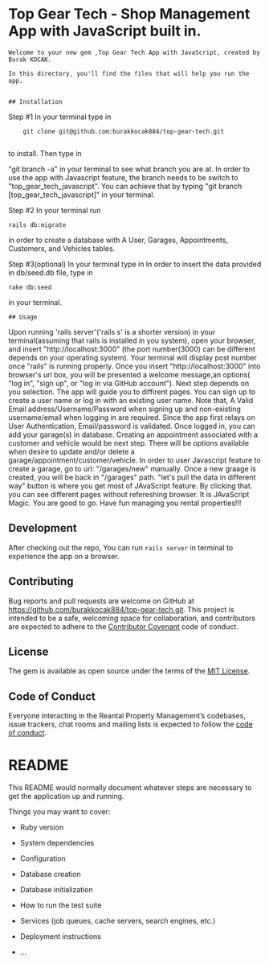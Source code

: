 # Top Gear Tech  - Shop Management App with JavaScript built in.

	Welcome to your new gem ,Top Gear Tech App with JavaScript, created by Burak KOCAK.

	In this directory, you'll find the files that will help you run the app.


	## Installation
Step #1	In your terminal type in

```
	git clone git@github.com:burakkocak884/top-gear-tech.git


```

to install.
 Then type in 

 "git branch -a"
 in your terminal to see what branch you are at. 
  In order to use the app with Javascript feature, the branch needs to be switch to "top_gear_tech_javascript". You can achieve that by typing "git branch [top_gear_tech_javascript]" in your terminal. 


Step #2 In your terminal
run 


```
rails db:migrate
```

in order to create a database with A User, Garages, Appointments, Customers, and Vehicles tables.


Step #3(optional)
 In your terminal type in 
In order to insert the data provided in db/seed.db file, type in

 ```
 rake db:seed
 ```

  in your terminal. 


 





	## Usage

Upon running 'rails server'('rails s' is a shorter version) in your terminal(assuming that rails is installed in you system), open your browser, and insert "http://localhost:3000" (the port number(3000) can be different depends on your operating system). Your terminal will display post number once "rails" is running properly. Once you insert "http://localhost:3000" into browser's url box, you will be presented a welcome message,an options( "log in", "sign up", or "log in via GitHub account"). Next step depends on you selection. The app will guide you to diffirent pages. You can sign up to create a user name or log in with an existing user name. Note that, A Valid Email address/Username/Password when signing up and non-existing username/email when logging in are required. Since the app first relays on User Authentication, Email/password is validated. Once logged in, you can add your garage(s) in database. Creating an appointment associated with a customer and vehicle would be next step.  There will be options available when desire to update and/or delete a garage/appointment/customer/vehicle.
In order to user Javascript feature to create a garage, go to url: "/garages/new" manually. Once a new graage is created, you will be back in "/garages" path. "let's pull the data in different way" button is where you get most of JAvaScript feature. By clicking that. you can see different pages without refereshing  browser. It is JAvaScript Magic. You are good to go. 
Have fun managing you rental properties!!!


## Development



After checking out the repo,  You can run `rails server` in terminal to experience the app on a browser.



## Contributing

Bug reports and pull requests are welcome on GitHub at https://github.com/burakkocak884/top-gear-tech.git. This project is intended to be a safe, welcoming space for collaboration, and contributors are expected to adhere to the [Contributor Covenant](http://contributor-covenant.org) code of conduct.

## License

The gem is available as open source under the terms of the [MIT License](https://opensource.org/licenses/MIT).

## Code of Conduct

Everyone interacting in the Reantal Property Management’s codebases, issue trackers, chat rooms and mailing lists is expected to follow the [code of conduct](https://github.com/burakkocak884/top-gear-tech.git/blob/master/CODE_OF_CONDUCT.md).










# README

This README would normally document whatever steps are necessary to get the
application up and running.

Things you may want to cover:

* Ruby version

* System dependencies

* Configuration

* Database creation

* Database initialization

* How to run the test suite

* Services (job queues, cache servers, search engines, etc.)

* Deployment instructions

* ...
